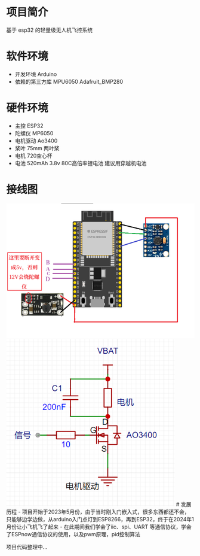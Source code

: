 # 项目简介
基于 esp32 的轻量级无人机飞控系统
# 软件环境
- 开发环境 Arduino  
- 依赖的第三方库 MPU6050 Adafruit_BMP280 
# 硬件环境
- 主控 ESP32 
- 陀螺仪 MP6050 
- 电机驱动 Ao3400 
- 桨叶 75mm 两叶桨
- 电机 720空心杯
- 电池 520mAh 3.8v 80C高倍率锂电池  建议用穿越机电池

# 接线图
<img src="https://github.com/daxiangod033/YdFly/blob/main/%E6%8E%A5%E7%BA%BF%E5%9B%BE.bmp">
<img src="https://github.com/daxiangod033/YdFly/blob/main/%E7%94%B5%E6%9C%BA%E9%A9%B1%E5%8A%A8%E7%94%B5%E8%B7%AF.png">
# 发展历程
- 项目开始于2023年5月份，由于当时刚入门嵌入式，很多东西都还不会，只能够边学边做，从arduino入门点灯到ESP8266，再到ESP32，终于在2024年1月份让小飞机飞了起来
- 在此期间我们学会了iic、spi、UART 等通信协议，学会了ESPnow通信协议的使用，以及pwm原理，pid控制算法

项目代码整理中...
